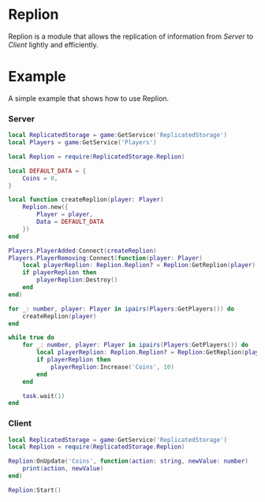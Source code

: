 # Replion
Replion is a module that allows the replication of information from _Server_ to _Client_ lightly and efficiently.

# Example
A simple example that shows how to use Replion.

### **Server**
```lua
local ReplicatedStorage = game:GetService('ReplicatedStorage')
local Players = game:GetService('Players')

local Replion = require(ReplicatedStorage.Replion)

local DEFAULT_DATA = {
	Coins = 0,
}

local function createReplion(player: Player)
	Replion.new({
		Player = player,
		Data = DEFAULT_DATA
	})
end

Players.PlayerAdded:Connect(createReplion)
Players.PlayerRemoving:Connect(function(player: Player)
	local playerReplion: Replion.Replion? = Replion:GetReplion(player)
	if playerReplion then
		playerReplion:Destroy()
	end
end)

for _: number, player: Player in ipairs(Players:GetPlayers()) do
	createReplion(player)
end

while true do
	for _: number, player: Player in ipairs(Players:GetPlayers()) do
		local playerReplion: Replion.Replion? = Replion:GetReplion(player)
		if playerReplion then
			playerReplion:Increase('Coins', 10)
		end
	end

	task.wait(1)
end
```

### **Client**
```lua
local ReplicatedStorage = game:GetService('ReplicatedStorage')
local Replion = require(ReplicatedStorage.Replion)

Replion:OnUpdate('Coins', function(action: string, newValue: number)
	print(action, newValue)
end)

Replion:Start()
```